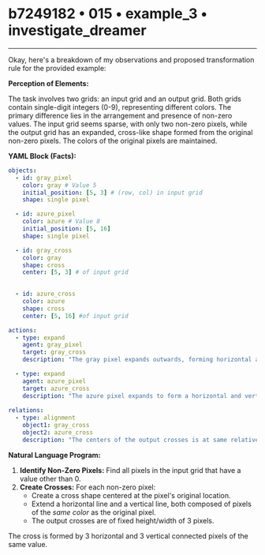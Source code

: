 # b7249182 • 015 • example_3 • investigate_dreamer

---
Okay, here's a breakdown of my observations and proposed transformation rule for the provided example:

**Perception of Elements:**

The task involves two grids: an input grid and an output grid. Both grids contain single-digit integers (0-9), representing different colors. The primary difference lies in the arrangement and presence of non-zero values. The input grid seems sparse, with only two non-zero pixels, while the output grid has an expanded, cross-like shape formed from the original non-zero pixels. The colors of the original pixels are maintained.

**YAML Block (Facts):**



```yaml
objects:
  - id: gray_pixel
    color: gray # Value 5
    initial_position: [5, 3] # (row, col) in input grid
    shape: single pixel

  - id: azure_pixel
    color: azure # Value 8
    initial_position: [5, 16]
    shape: single pixel

  - id: gray_cross
    color: gray
    shape: cross
    center: [5, 3] # of input grid

    
  - id: azure_cross
    color: azure
    shape: cross
    center: [5, 16] #of input grid

actions:
  - type: expand
    agent: gray_pixel
    target: gray_cross
    description: "The gray pixel expands outwards, forming horizontal and vertical lines of gray, creating the cross shape"

  - type: expand
    agent: azure_pixel
    target: azure_cross
    description: "The azure pixel expands to form a horizontal and vertical lines, a cross shape"
    
relations:
  - type: alignment
    object1: gray_cross
    object2: azure_cross
    description: "The centers of the output crosses is at same relative position of the original single pixels"

```



**Natural Language Program:**

1.  **Identify Non-Zero Pixels:** Find all pixels in the input grid that have a value other than 0.
2.  **Create Crosses:** For each non-zero pixel:
    *   Create a cross shape centered at the pixel's original location.
    *   Extend a horizontal line and a vertical line, both composed of pixels of the *same color* as the original pixel.
    *   The output crosses are of fixed height/width of 3 pixels.

The cross is formed by 3 horizontal and 3 vertical connected pixels of the same value.

